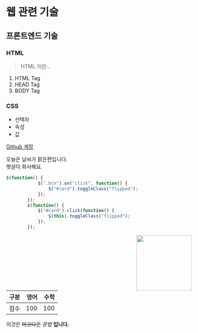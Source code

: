 # 웹 관련 기술
## 프론트엔드 기술
### HTML
> HTML 이란...
1. HTML Tag
2. HEAD Tag
3. BODY Tag

### CSS
* 선택자
* 속성
* 값

[Github 계정](https://github.com/saebuck/www.git)

오늘은 날씨가 맑은편입니다.  
햇살이 화사해요.

```javascript
$(function() {
            $(".btn").on("click", function() {
                $("#card").toggleClass("flipped");
            });
        });
        $(function() {
            $("#card").click(function() {
                $(this).toggleClass("flipped");
            });
        });
```
<img src="https://cdn0.iconfinder.com/data/icons/octicons/1024/markdown-512.png" width="150px" align="right">


| 구분 | 영어 | 수학 |
|:---:|-----:|----:|
| 점수 | 100 | 100 |



이것은 ~~마크다운~~ *문법* __입니다.__